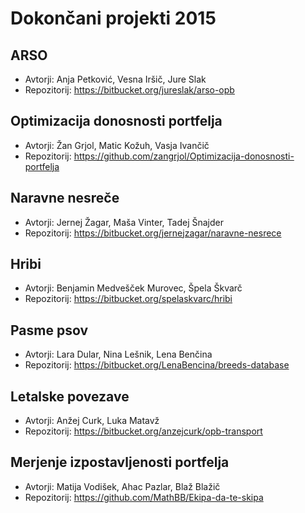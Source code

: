 # Dokončani projekti 2015

## ARSO
* Avtorji: Anja Petković, Vesna Iršič, Jure Slak
* Repozitorij: <https://bitbucket.org/jureslak/arso-opb>

## Optimizacija donosnosti portfelja
* Avtorji: Žan Grjol, Matic Kožuh, Vasja Ivančič
* Repozitorij: <https://github.com/zangrjol/Optimizacija-donosnosti-portfelja>

## Naravne nesreče
* Avtorji: Jernej Žagar, Maša Vinter, Tadej Šnajder
* Repozitorij: <https://bitbucket.org/jernejzagar/naravne-nesrece>

## Hribi
* Avtorji: Benjamin Medvešček Murovec, Špela Škvarč
* Repozitorij: <https://bitbucket.org/spelaskvarc/hribi>

## Pasme psov
* Avtorji: Lara Dular, Nina Lešnik, Lena Benčina
* Repozitorij: <https://bitbucket.org/LenaBencina/breeds-database>

## Letalske povezave
* Avtorji: Anžej Curk, Luka Matavž
* Repozitorij: <https://bitbucket.org/anzejcurk/opb-transport>

## Merjenje izpostavljenosti portfelja
* Avtorji: Matija Vodišek, Ahac Pazlar, Blaž Blažič
* Repozitorij: <https://github.com/MathBB/Ekipa-da-te-skipa>
